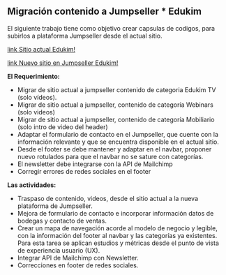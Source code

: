 ## Migración contenido a Jumpseller * Edukim

El siguiente trabajo tiene como objetivo crear capsulas de codigos, para subirlos a plataforma Jumpseller desde el actual sitio.

[link Sitio actual Edukim!](https://edukim.cl/)

[link Nuevo sitio en Jumpseller Edukim!](https://ofertas.edukim.cl/ )

**El Requerimiento:**

* Migrar de sitio actual a jumpseller contenido de categoria Edukim TV (solo vídeos).
* Migrar de sitio actual a jumpseller, contenido de categoría Webinars (solo videos)
* Migrar de sitio actual a jumpseller, contenido de categoría Mobiliario (solo intro de video
del header)
* Adaptar el formulario de contacto en el Jumpseller, que cuente con la información
relevante y que se encuentra disponible en el actual sitio.
* Desde el footer se debe mantener y adaptar en el navbar, proponer nuevo rotulados
para que el navbar no se sature con categorías.
* El newsletter debe integrarse con la API de Mailchimp
* Corregir errores de redes sociales en el footer


**Las actividades:**

* Traspaso de contenido, videos, desde el sitio actual a la nueva plataforma de Jumpseller.
* Mejora de formulario de contacto e incorporar información datos de bodegas y contacto de ventas.
* Crear un mapa de navegación acorde al modelo de negocio y legible, con la información del footer al navbar y las categorías ya existentes. Para esta tarea se aplican estudios y métricas desde el punto de vista de experiencia usuario (UX).
* Integrar API de Mailchimp con Newsletter.
* Correcciones en footer de redes sociales.



